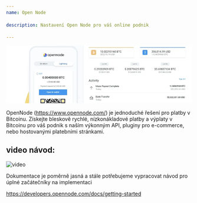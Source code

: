 ```yaml
---
name: Open Node

description: Nastavení Open Node pro váš online podnik

---
```


![obálka](assets/cover.webp)

OpenNode (https://www.opennode.com/) je jednoduché řešení pro platby v Bitcoinu. Získejte bleskově rychlé, nízkonákladové platby a výplaty v Bitcoinu pro váš podnik s naším výkonným API, pluginy pro e-commerce, nebo hostovanými platebními stránkami.

## video návod:

![video](https://youtu.be/sKk1Crk8QPc)

Dokumentace je poměrně jasná a stále potřebujeme vypracovat návod pro úplné začátečníky na implementaci

https://developers.opennode.com/docs/getting-started